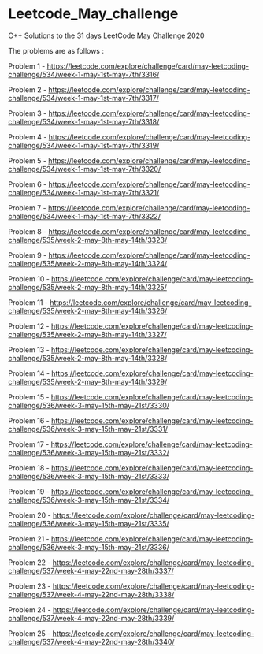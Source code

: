 # Leetcode_May_challenge
C++
Solutions to the 31 days LeetCode May Challenge 2020

The problems are as follows :

Problem 1 - https://leetcode.com/explore/challenge/card/may-leetcoding-challenge/534/week-1-may-1st-may-7th/3316/

Problem 2 - https://leetcode.com/explore/challenge/card/may-leetcoding-challenge/534/week-1-may-1st-may-7th/3317/

Problem 3 - https://leetcode.com/explore/challenge/card/may-leetcoding-challenge/534/week-1-may-1st-may-7th/3318/

Problem 4 - https://leetcode.com/explore/challenge/card/may-leetcoding-challenge/534/week-1-may-1st-may-7th/3319/

Problem 5 - https://leetcode.com/explore/challenge/card/may-leetcoding-challenge/534/week-1-may-1st-may-7th/3320/

Problem 6 - https://leetcode.com/explore/challenge/card/may-leetcoding-challenge/534/week-1-may-1st-may-7th/3321/

Problem 7 - https://leetcode.com/explore/challenge/card/may-leetcoding-challenge/534/week-1-may-1st-may-7th/3322/

Problem 8 - https://leetcode.com/explore/challenge/card/may-leetcoding-challenge/535/week-2-may-8th-may-14th/3323/

Problem 9 - https://leetcode.com/explore/challenge/card/may-leetcoding-challenge/535/week-2-may-8th-may-14th/3324/

Problem 10 - https://leetcode.com/explore/challenge/card/may-leetcoding-challenge/535/week-2-may-8th-may-14th/3325/

Problem 11 - https://leetcode.com/explore/challenge/card/may-leetcoding-challenge/535/week-2-may-8th-may-14th/3326/

Problem 12 - https://leetcode.com/explore/challenge/card/may-leetcoding-challenge/535/week-2-may-8th-may-14th/3327/

Problem 13 - https://leetcode.com/explore/challenge/card/may-leetcoding-challenge/535/week-2-may-8th-may-14th/3328/

Problem 14 - https://leetcode.com/explore/challenge/card/may-leetcoding-challenge/535/week-2-may-8th-may-14th/3329/

Problem 15 - https://leetcode.com/explore/challenge/card/may-leetcoding-challenge/536/week-3-may-15th-may-21st/3330/

Problem 16 - https://leetcode.com/explore/challenge/card/may-leetcoding-challenge/536/week-3-may-15th-may-21st/3331/

Problem 17 - https://leetcode.com/explore/challenge/card/may-leetcoding-challenge/536/week-3-may-15th-may-21st/3332/

Problem 18 - https://leetcode.com/explore/challenge/card/may-leetcoding-challenge/536/week-3-may-15th-may-21st/3333/

Problem 19 - https://leetcode.com/explore/challenge/card/may-leetcoding-challenge/536/week-3-may-15th-may-21st/3334/

Problem 20 - https://leetcode.com/explore/challenge/card/may-leetcoding-challenge/536/week-3-may-15th-may-21st/3335/

Problem 21 - https://leetcode.com/explore/challenge/card/may-leetcoding-challenge/536/week-3-may-15th-may-21st/3336/

Problem 22 - https://leetcode.com/explore/challenge/card/may-leetcoding-challenge/537/week-4-may-22nd-may-28th/3337/

Problem 23 - https://leetcode.com/explore/challenge/card/may-leetcoding-challenge/537/week-4-may-22nd-may-28th/3338/

Problem 24 - https://leetcode.com/explore/challenge/card/may-leetcoding-challenge/537/week-4-may-22nd-may-28th/3339/

Problem 25 - https://leetcode.com/explore/challenge/card/may-leetcoding-challenge/537/week-4-may-22nd-may-28th/3340/
